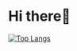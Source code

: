 # Hi there👋

[![Top Langs](https://github-readme-stats-peach-two.vercel.app/api/top-langs/?username=fenglielie&langs_count=10&layout=compact&theme=default)](https://github.com/anuraghazra/github-readme-stats)
